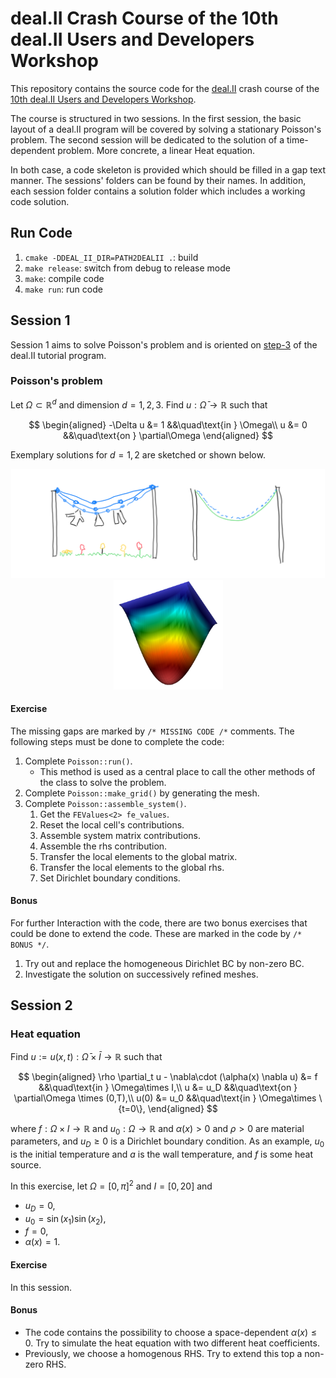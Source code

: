 # deal.II Crash Course of the 10th deal.II Users and Developers Workshop

This repository contains the source code for the [deal.II](https://www.dealii.org) crash course of the [10th deal.II Users and Developers Workshop](https://www.dealii.org/workshop-2023/). 

The course is structured in two sessions. In the first session, the basic layout of a deal.II program will be covered by solving a stationary Poisson's problem. The second session will be dedicated to the solution of a time-dependent problem. More concrete, a linear Heat equation.

In both case, a code skeleton is provided which should be filled in a gap text manner. The sessions' folders can be found by their names. In addition, each session folder contains a solution folder which includes a working code solution.

## Run Code

1. `cmake -DDEAL_II_DIR=PATH2DEALII .`: build 
2. `make release`: switch from debug to release mode
3. `make`: compile code
4. `make run`: run code

## Session 1 
Session 1 aims to solve Poisson's problem and is oriented on [step-3](https://www.dealii.org/current/doxygen/deal.II/step_3.html) of the deal.II tutorial program. 

### Poisson's problem
Let $\Omega\subset\mathbb{R}^d$ and dimension $d=1,2,3$. Find $u:\bar{\Omega}\to\mathbb{R}$ such that

$$
\begin{aligned}
-\Delta u &= 1 &&\quad\text{in } \Omega\\
u &= 0 &&\quad\text{on } \partial\Omega
\end{aligned}
$$

Exemplary solutions for $d=1,2$ are sketched or shown below.
<div style="text-align:center">
    <img src="images/high_fidelity_1d.png" alt="Poisson 2D" height="175"/>
    <img src="images/poisson_2d.png" alt="Poisson 2D" height="175"/>
</div>

#### Exercise
The missing gaps are marked by `/* MISSING CODE /*` comments. The following steps must be done to complete the code:

1. Complete `Poisson::run()`.
   - This method is used as a central place to call the other methods of the class to solve the problem.
2. Complete `Poisson::make_grid()` by generating the mesh.
3. Complete `Poisson::assemble_system()`.
   1. Get the `FEValues<2> fe_values`.
   2. Reset the local cell's contributions.
   3. Assemble system matrix contributions.
   4. Assemble the rhs contribution. 
   5. Transfer the local elements to the global matrix.
   6. Transfer the local elements to the global rhs.
   7. Set Dirichlet boundary conditions.

#### Bonus
For further Interaction with the code, there are two bonus exercises that could be done to extend the code. These are marked in the code by `/* BONUS */`.

1. Try out and replace the homogeneous Dirichlet BC by non-zero BC.
2. Investigate the solution on successively refined meshes.


## Session 2
### Heat equation

Find $u:=u(x,t):\bar{\Omega}\times \bar{I}\to \mathbb{R}$ such that

$$
\begin{aligned}
\rho \partial_t u - \nabla\cdot (\alpha(x) \nabla u) &= f &&\quad\text{in } \Omega\times
I,\\
u &= u_D &&\quad\text{on } \partial\Omega \times (0,T),\\
u(0) &= u_0 &&\quad\text{in } \Omega\times \{t=0\},
\end{aligned}
$$

where $f:\Omega\times I\to \mathbb{R}$ and $u_0:\Omega\to\mathbb{R}$ and $\alpha(x)>0$ and $\rho>0$ are material parameters, and $u_D\geq 0$ is a Dirichlet boundary condition. As an example, $u_0$ is the initial temperature and $a$ is the wall temperature, and $f$ is some heat source.

In this exercise, let $\Omega = [0,\pi]^2$ and $I = [0,20]$ and

- $u_D = 0$,
- $u_0 = \sin(x_1)\sin(x_2)$,
- $f = 0$,
- $\alpha(x) = 1$.

#### Exercise
In this session.

#### Bonus 

- The code contains the possibility to choose a space-dependent $\alpha(x) \leq 0$. Try to simulate the heat equation with two different heat coefficients.
- Previously, we choose a homogenous RHS. Try to extend this top a non-zero RHS.